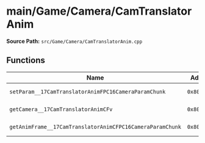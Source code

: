 # main/Game/Camera/CamTranslatorAnim

**Source Path:** `src/Game/Camera/CamTranslatorAnim.cpp`

## Functions

| Name | Address | Match % |
|------|---------|---------|
| `setParam__17CamTranslatorAnimFPC16CameraParamChunk` | `0x80092890` | :white_check_mark: (100.0%) |
| `getCamera__17CamTranslatorAnimCFv` | `0x800928A4` | :white_check_mark: (100.0%) |
| `getAnimFrame__17CamTranslatorAnimCFPC16CameraParamChunk` | `0x800928AC` | :white_check_mark: (100.0%) |